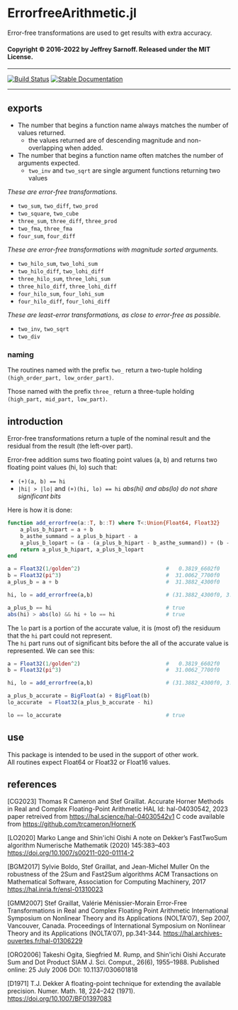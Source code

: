 # ErrorfreeArithmetic.jl
Error-free transformations are used to get results with extra accuracy.


#### Copyright © 2016-2022 by Jeffrey Sarnoff.  Released under the MIT License.

-----

[![Build Status](https://travis-ci.org/JeffreySarnoff/ErrorfreeArithmetic.jl.svg?branch=main)](https://travis-ci.org/JeffreySarnoff/ErrorfreeArithmetic.jl)  [![Stable Documentation](https://img.shields.io/badge/docs-stable-blue.svg)](https://JeffreySarnoff.github.io/ErrorfreeArithmetic.jl/dev)


-----


## exports

- The number that begins a function name always matches the number of values returned.
    - the values returned are of descending magnitude and non-overlapping when added. 
- The number that begins a function name often matches the number of arguments expected.
    - `two_inv` and `two_sqrt` are single argument functions returning two values

*These are error-free transformations.*

- `two_sum`, `two_diff`, `two_prod`
- `two_square`, `two_cube`
- `three_sum`, `three_diff`, `three_prod`
- `two_fma`, `three_fma`
- `four_sum`, `four_diff`

*These are error-free transformations with magnitude sorted arguments.*

- `two_hilo_sum`, `two_lohi_sum`
- `two_hilo_diff`, `two_lohi_diff`
- `three_hilo_sum`, `three_lohi_sum`
- `three_hilo_diff`, `three_lohi_diff`
- `four_hilo_sum`, `four_lohi_sum`
- `four_hilo_diff`, `four_lohi_diff`

*These are least-error transformations, as close to error-free as possible.*

- `two_inv`, `two_sqrt`
- `two_div`

### naming

The routines named with the prefix `two_` return a two-tuple holding `(high_order_part, low_order_part)`.

Those named with the prefix `three_` return a three-tuple holding `(high_part, mid_part, low_part)`.


## introduction

Error-free transformations return a tuple of the nominal result and the residual from the result (the left-over part).    

Error-free addition sums two floating point values (a, b) and returns two floating point values (hi, lo) such that:    
* `(+)(a, b) == hi` 
* `|hi| > |lo|` and `(+)(hi, lo) == hi`  *abs(hi) and abs(lo) do not share significant bits*

Here is how it is done:

```julia
function add_errorfree(a::T, b::T) where T<:Union{Float64, Float32}
    a_plus_b_hipart = a + b
    b_asthe_summand = a_plus_b_hipart - a
    a_plus_b_lopart = (a - (a_plus_b_hipart - b_asthe_summand)) + (b - b_asthe_summand)
    return a_plus_b_hipart, a_plus_b_lopart
end

a = Float32(1/golden^2)                           #   0.3819_6602f0
b = Float32(pi^3)                                 #  31.0062_7700f0
a_plus_b = a + b                                  #  31.3882_4300f0

hi, lo = add_errorfree(a,b)                       # (31.3882_4300f0, 3.8743_0270f-7)

a_plus_b == hi                                    # true
abs(hi) > abs(lo) && hi + lo == hi                # true

```
The `lo` part is a portion of the accurate value, it is (most of) the residuum that the `hi` part could not represent.    
The `hi` part runs out of significant bits before the all of the accurate value is represented.  We can see this:        
```julia
a = Float32(1/golden^2)                           #   0.3819_6602f0
b = Float32(pi^3)                                 #  31.0062_7700f0

hi, lo = add_errorfree(a,b)                       # (31.3882_4300f0, 3.8743_0270f-7)

a_plus_b_accurate = BigFloat(a) + BigFloat(b)
lo_accurate  = Float32(a_plus_b_accurate - hi)

lo == lo_accurate                                 # true
```

## use

This package is intended to be used in the support of other work.    
All routines expect Float64 or Float32 or Float16 values.


## references

[CG2023] Thomas R Cameron and Stef Graillat.
Accurate Horner Methods in Real and Complex Floating-Point Arithmetic
HAL Id: hal-04030542, 2023
paper retreived  from https://hal.science/hal-04030542v1
C code available from https://github.com/trcameron/HornerK

[LO2020] Marko Lange and Shin'ichi Oishi
A note on Dekker’s FastTwoSum algorithm
Numerische Mathematik (2020) 145:383–403
https://doi.org/10.1007/s00211-020-01114-2

[BGM2017] Sylvie Boldo, Stef Graillat, and Jean-Michel Muller
On the robustness of the 2Sum and Fast2Sum algorithms
ACM Transactions on Mathematical Software, Association for Computing Machinery, 2017
https://hal.inria.fr/ensl-01310023

[GMM2007] Stef Graillat, Valérie Ménissier-Morain
Error-Free Transformations in Real and Complex Floating Point Arithmetic
International Symposium on Nonlinear Theory and its Applications (NOLTA'07), Sep 2007, Vancouver, Canada.
Proceedings of International Symposium on Nonlinear Theory and its Applications (NOLTA'07), pp.341-344.
https://hal.archives-ouvertes.fr/hal-01306229

[ORO2006] Takeshi Ogita, Siegfried M. Rump, and Shin'ichi Oishi
Accurate Sum and Dot Product
SIAM J. Sci. Comput., 26(6), 1955–1988.
Published online: 25 July 2006
DOI: 10.1137/030601818

[D1971] T.J. Dekker A floating-point technique for extending the available precision. Numer. Math. 18, 224–242 (1971). https://doi.org/10.1007/BF01397083
